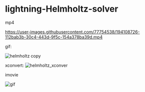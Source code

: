 # lightning-Helmholtz-solver
 



mp4

https://user-images.githubusercontent.com/77754538/194108726-112bab3b-30c4-443d-9f5c-154a378ba39d.mp4





gif:


![helmholtz copy](https://user-images.githubusercontent.com/77754538/194107901-dbcb7a8c-e48b-4e10-b587-d7b045d80be8.gif)





xconvert:
![helmholtz_xconver](https://user-images.githubusercontent.com/77754538/194111697-c04455ae-97aa-47af-a9c1-5bdd812831d5.gif)


imovie

![gif](https://user-images.githubusercontent.com/77754538/194114400-35e690a3-7e47-45e9-8969-e94b126257fb.gif)
